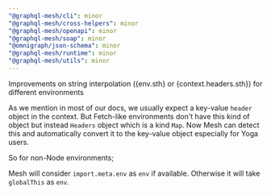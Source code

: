 ```yaml
---
"@graphql-mesh/cli": minor
"@graphql-mesh/cross-helpers": minor
"@graphql-mesh/openapi": minor
"@graphql-mesh/soap": minor
"@omnigraph/json-schema": minor
"@graphql-mesh/runtime": minor
"@graphql-mesh/utils": minor
---
```


Improvements on string interpolation ({env.sth} or {context.headers.sth}) for different environments

As we mention in most of our docs, we usually expect a key-value `header` object in the context.
But Fetch-like environments don't have this kind of object but instead `Headers` object which is a kind `Map`.
Now Mesh can detect this and automatically convert it to the key-value object especially for Yoga users.

So for non-Node environments;

Mesh will consider `import.meta.env` as `env` if available.
Otherwise it will take `globalThis` as `env`.
